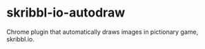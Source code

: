 # skribbl-io-autodraw
Chrome plugin that automatically draws images in pictionary game, skribbl.io.
